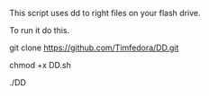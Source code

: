 This script uses dd to right files on your flash drive.

To run it do this.

git clone https://github.com/Timfedora/DD.git

chmod +x DD.sh

./DD
